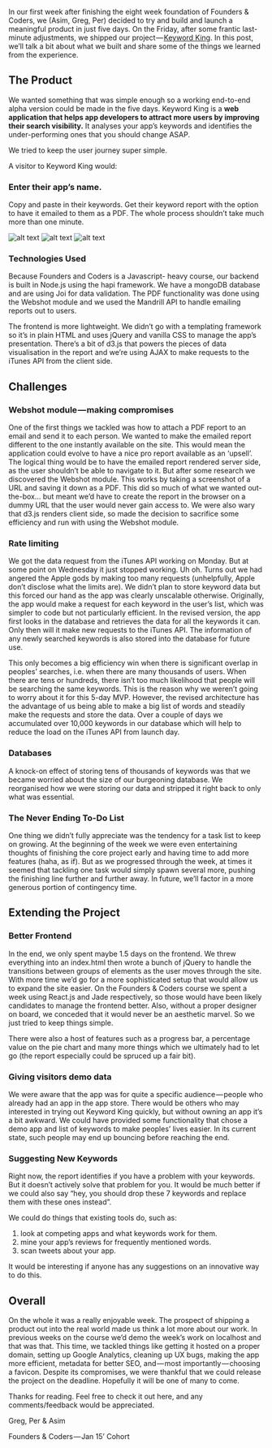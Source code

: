 In our first week after finishing the eight week foundation of Founders & Coders, we (Asim, Greg, Per) decided to try and build and launch a meaningful product in just five days. On the Friday, after some frantic last-minute adjustments, we shipped our project — [Keyword King](http://www.keywordking.co/). In this post, we’ll talk a bit about what we built and share some of the things we learned from the experience.

## The Product
We wanted something that was simple enough so a working end-to-end alpha version could be made in the five days. Keyword King is a **web application that helps app developers to attract more users by improving their search visibility.** It analyses your app’s keywords and identifies the under-performing ones that you should change ASAP.

We tried to keep the user journey super simple.

A visitor to Keyword King would:

### Enter their app’s name.
Copy and paste in their keywords.
Get their keyword report with the option to have it emailed to them as a PDF.
The whole process shouldn’t take much more than one minute.

![alt text](/keyword_king/images/1.png)
![alt text](/keyword_king/images/2.png)
![alt text](/keyword_king/images/3.png)

### Technologies Used
Because Founders and Coders is a Javascript- heavy course, our backend is built in Node.js using the hapi framework. We have a mongoDB database and are using Joi for data validation. The PDF functionality was done using the Webshot module and we used the Mandrill API to handle emailing reports out to users.

The frontend is more lightweight. We didn’t go with a templating framework so it’s in plain HTML and uses jQuery and vanilla CSS to manage the app’s presentation. There’s a bit of d3.js that powers the pieces of data visualisation in the report and we’re using AJAX to make requests to the iTunes API from the client side.


## Challenges

### Webshot module — making compromises
One of the first things we tackled was how to attach a PDF report to an email and send it to each person. We wanted to make the emailed report different to the one instantly available on the site. This would mean the application could evolve to have a nice pro report available as an ‘upsell’. The logical thing would be to have the emailed report rendered server side, as the user shouldn’t be able to navigate to it. But after some research we discovered the Webshot module. This works by taking a screenshot of a URL and saving it down as a PDF. This did so much of what we wanted out-the-box… but meant we’d have to create the report in the browser on a dummy URL that the user would never gain access to. We were also wary that d3.js renders client side, so made the decision to sacrifice some efficiency and run with using the Webshot module.

### Rate limiting
We got the data request from the iTunes API working on Monday. But at some point on Wednesday it just stopped working. Uh oh. Turns out we had angered the Apple gods by making too many requests (unhelpfully, Apple don’t disclose what the limits are). We didn’t plan to store keyword data but this forced our hand as the app was clearly unscalable otherwise. Originally, the app would make a request for each keyword in the user’s list, which was simpler to code but not particularly efficient. In the revised version, the app first looks in the database and retrieves the data for all the keywords it can. Only then will it make new requests to the iTunes API. The information of any newly searched keywords is also stored into the database for future use.

This only becomes a big efficiency win when there is significant overlap in peoples’ searches, i.e. when there are many thousands of users. When there are tens or hundreds, there isn’t too much likelihood that people will be searching the same keywords. This is the reason why we weren’t going to worry about it for this 5-day MVP. However, the revised architecture has the advantage of us being able to make a big list of words and steadily make the requests and store the data. Over a couple of days we accumulated over 10,000 keywords in our database which will help to reduce the load on the iTunes API from launch day.

### Databases
A knock-on effect of storing tens of thousands of keywords was that we became worried about the size of our burgeoning database. We reorganised how we were storing our data and stripped it right back to only what was essential.

### The Never Ending To-Do List
One thing we didn’t fully appreciate was the tendency for a task list to keep on growing. At the beginning of the week we were even entertaining thoughts of finishing the core project early and having time to add more features (haha, as if). But as we progressed through the week, at times it seemed that tackling one task would simply spawn several more, pushing the finishing line further and further away. In future, we’ll factor in a more generous portion of contingency time.


## Extending the Project

### Better Frontend
In the end, we only spent maybe 1.5 days on the frontend. We threw everything into an index.html then wrote a bunch of jQuery to handle the transitions between groups of elements as the user moves through the site. With more time we’d go for a more sophisticated setup that would allow us to expand the site easier. On the Founders & Coders course we spent a week using React.js and Jade respectively, so those would have been likely candidates to manage the frontend better. Also, without a proper designer on board, we conceded that it would never be an aesthetic marvel. So we just tried to keep things simple.

There were also a host of features such as a progress bar, a percentage value on the pie chart and many more things which we ultimately had to let go (the report especially could be spruced up a fair bit).

### Giving visitors demo data
We were aware that the app was for quite a specific audience — people who already had an app in the app store. There would be others who may interested in trying out Keyword King quickly, but without owning an app it’s a bit awkward. We could have provided some functionality that chose a demo app and list of keywords to make peoples’ lives easier. In its current state, such people may end up bouncing before reaching the end.

### Suggesting New Keywords
Right now, the report identifies if you have a problem with your keywords. But it doesn’t actively solve that problem for you. It would be much better if we could also say “hey, you should drop these 7 keywords and replace them with these ones instead”.

We could do things that existing tools do, such as:

1. look at competing apps and what keywords work for them.
1. mine your app’s reviews for frequently mentioned words.
1. scan tweets about your app.

It would be interesting if anyone has any suggestions on an innovative way to do this.


## Overall
On the whole it was a really enjoyable week. The prospect of shipping a product out into the real world made us think a lot more about our work. In previous weeks on the course we’d demo the week’s work on localhost and that was that. This time, we tackled things like getting it hosted on a proper domain, setting up Google Analytics, cleaning up UX bugs, making the app more efficient, metadata for better SEO, and — most importantly — choosing a favicon. Despite its compromises, we were thankful that we could release the project on the deadline. Hopefully it will be one of many to come.

Thanks for reading. Feel free to check it out here, and any comments/feedback would be appreciated.

Greg, Per & Asim

Founders & Coders — Jan 15’ Cohort

